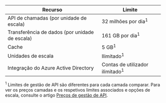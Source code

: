 | Recurso                          | Limite                                    |
|-----------------------------------|------------------------------------------|
| API de chamadas (por unidade de escala)     | 32 milhões por dia<sup>1</sup>            |
| Transferência de dados (por unidade de escala) | 161 GB por dia<sup>1</sup> |
| Cache                             | 5 GB<sup>1</sup> |
| Unidades de escala                    | Ilimitado<sup>1</sup> |
| Integração do Azure Active Directory| Contas de utilizador ilimitado<sup>1</sup> |

<sup>1</sup> Limites de gestão de API são diferentes para cada camada comparar. Para ver os preços camadas e os respetivos limites associados e opções de escala, consulte o artigo [Preços de gestão de API](https://azure.microsoft.com/pricing/details/api-management/).